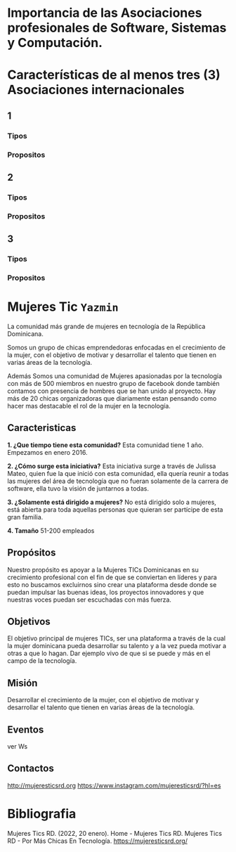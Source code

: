 # Importancia de las Asociaciones profesionales  de Software, Sistemas y Computación.
# Características de al menos tres (3) Asociaciones internacionales
## 1
### Tipos
### Propositos
## 2
### Tipos
### Propositos
## 3
### Tipos
### Propositos

# Mujeres Tic `Yazmin`
La comunidad más grande de mujeres en tecnología de la República Dominicana.

Somos un grupo de chicas emprendedoras enfocadas en el crecimiento de la mujer, con el objetivo de motivar y desarrollar el talento que tienen en varias áreas de la tecnología.

Además Somos una comunidad de Mujeres apasionadas por la tecnología con más de 500 miembros en nuestro grupo de facebook donde también contamos con presencia de hombres que se han unido al proyecto. Hay más de 20 chicas organizadoras que diariamente estan pensando como hacer mas destacable el rol de la mujer en la tecnología.


## Caracteristicas

**1. ¿Que tiempo tiene esta comunidad?**
Esta comunidad tiene 1 año. Empezamos en enero 2016.

**2. ¿Cómo surge esta iniciativa?**
Esta iniciativa surge a través de Julissa Mateo, quien fue la que inició con esta comunidad, ella quería reunir a todas las mujeres del área de tecnología que no fueran solamente de la carrera de software, ella tuvo la visión de juntarnos a todas. 

**3. ¿Solamente está dirigido a mujeres?**
No está dirigido solo a mujeres, está abierta para toda aquellas personas que quieran ser partícipe de esta gran familia.

**4. Tamaño**
51-200 empleados

## Propósitos 
Nuestro propósito es apoyar a la Mujeres TICs Dominicanas en su crecimiento profesional con el fin de que se conviertan en líderes y para esto no buscamos excluirnos sino crear una plataforma desde donde se puedan impulsar las buenas ideas, los proyectos innovadores y que nuestras voces puedan ser escuchadas con más fuerza.


## Objetivos
El objetivo principal de mujeres TICs, ser una plataforma a través de la cual la mujer dominicana pueda desarrollar su talento y a la vez pueda motivar a otras a que lo hagan. Dar ejemplo vivo de que si se puede y más en el campo de la tecnología.
## Misión
Desarrollar el crecimiento de la mujer, con el objetivo de motivar y desarrollar el talento que tienen en varias áreas de la tecnología.

## Eventos
ver Ws

## Contactos
http://mujeresticsrd.org
https://www.instagram.com/mujeresticsrd/?hl=es

# Bibliografia

Mujeres Tics RD. (2022, 20 enero). Home - Mujeres Tics RD. Mujeres Tics RD - Por Más Chicas En Tecnología. https://mujeresticsrd.org/

